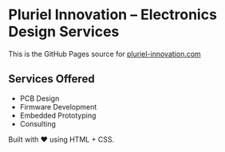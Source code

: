 # Pluriel Innovation – Electronics Design Services

This is the GitHub Pages source for [pluriel-innovation.com](https://pluriel-innovation.com)

## Services Offered
- PCB Design
- Firmware Development
- Embedded Prototyping
- Consulting

Built with ❤️ using HTML + CSS.
